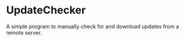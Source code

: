 UpdateChecker
=============

A simple program to manually check for and download updates from a remote server.